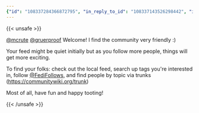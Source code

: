 ```yaml
---
{"id": "108337284366872795", "in_reply_to_id": "108337143526298442", "in_reply_to_account_id": "108336800961737439", "sensitive": false, "spoiler_text": "", "visibility": "unlisted", "language": "en", "replies_count": 0, "reblogs_count": 0, "favourites_count": 0, "edited_at": null, "reblog": null, "application": {"name": "Tusky", "website": "https://tusky.app"}, "account": {"id": "108219415927856966", "username": "brozek", "acct": "brozek", "display_name": "Brandon Rozek", "url": "https://fosstodon.org/@brozek", "avatar": "https://cdn.fosstodon.org/accounts/avatars/108/219/415/927/856/966/original/bae9f46f23936e79.jpg", "avatar_static": "https://cdn.fosstodon.org/accounts/avatars/108/219/415/927/856/966/original/bae9f46f23936e79.jpg", "header": "https://fosstodon.org/headers/original/missing.png", "header_static": "https://fosstodon.org/headers/original/missing.png", "noindex": true}, "media_attachments": [], "mentions": [{"id": "108336800961737439", "username": "mcrute", "url": "https://fosstodon.org/@mcrute", "acct": "mcrute"}, {"id": "108131403419806587", "username": "gruerproof", "url": "https://fosstodon.org/@gruerproof", "acct": "gruerproof"}, {"id": "243739", "username": "FediFollows", "url": "https://mastodon.online/@FediFollows", "acct": "FediFollows@mastodon.online"}], "tags": [], "emojis": [], "card": {"url": "https://communitywiki.org/trunk", "title": "Trunk for the Fediverse", "description": "", "type": "link", "author_name": "", "author_url": "", "provider_name": "", "provider_url": "", "html": "", "width": 0, "height": 0, "image": null, "embed_url": "", "blurhash": null}, "poll": null, "syndication": "https://fosstodon.org/@brozek/108337284366872795", "date": "2022-05-21T01:16:09.761Z"}
---
```

{{< unsafe >}}
<p><span class="h-card"><a href="https://fosstodon.org/@mcrute" class="u-url mention">@<span>mcrute</span></a></span> <span class="h-card"><a href="https://fosstodon.org/@gruerproof" class="u-url mention">@<span>gruerproof</span></a></span> Welcome! I find the community very friendly :)</p><p>Your feed might be quiet initially but as you follow more people, things will get more exciting.</p><p>To find your folks: check out the local feed, search up tags you&#39;re interested in, follow <span class="h-card"><a href="https://mastodon.online/@FediFollows" class="u-url mention">@<span>FediFollows</span></a></span>, and find people by topic via trunks (<a href="https://communitywiki.org/trunk" target="_blank" rel="nofollow noopener noreferrer"><span class="invisible">https://</span><span class="">communitywiki.org/trunk</span><span class="invisible"></span></a>)</p><p>Most of all, have fun and happy tooting!</p>
{{< /unsafe >}}
